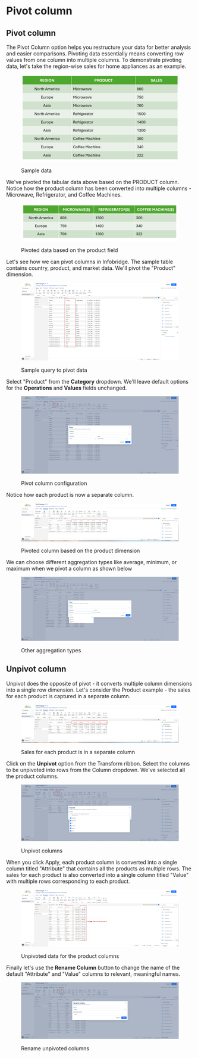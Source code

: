 # Pivot column

## Pivot column

The Pivot Column option helps you restructure your data for better analysis and easier comparisons. Pivoting data essentially means converting row values from one column into multiple columns. To demonstrate pivoting data, let's take the region-wise sales for home appliances as an example.&#x20;

<figure><img src="../../.gitbook/assets/image (1289).png" alt=""><figcaption><p>Sample data</p></figcaption></figure>

We've pivoted the tabular data above based on the PRODUCT column. Notice how the product column has been converted into multiple columns - Microwave, Refrigerator, and Coffee Machines.

<figure><img src="../../.gitbook/assets/image (1290).png" alt=""><figcaption><p>Pivoted data based on the product field</p></figcaption></figure>

Let's see how we can pivot columns in Infobridge. The sample table contains country, product, and market data.  We'll pivot the "Product" dimension.

<figure><img src="../../.gitbook/assets/image.png" alt=""><figcaption><p>Sample query to pivot data</p></figcaption></figure>

Select "Product" from the **Category** dropdown. We'll leave default options for the **Operations** and **Values** fields unchanged.

<figure><img src="../../.gitbook/assets/image (1).png" alt=""><figcaption><p>Pivot column configuration</p></figcaption></figure>

Notice how each product is now a separate column.

<figure><img src="../../.gitbook/assets/image (3).png" alt=""><figcaption><p>Pivoted column based on the product dimension</p></figcaption></figure>

We can choose different aggregation types like average, minimum, or maximum when we pivot a column as shown below

<figure><img src="../../.gitbook/assets/image (11).png" alt=""><figcaption><p>Other aggregation types</p></figcaption></figure>

## Unpivot column

Unpivot does the opposite of pivot - it converts multiple column dimensions into a single row dimension. Let's consider the Product example - the sales for each product is captured in a separate column.

<figure><img src="../../.gitbook/assets/image (4).png" alt=""><figcaption><p>Sales for each product is in a separate column</p></figcaption></figure>

Click on the **Unpivot** option from the Transform ribbon. Select the columns to be unpivoted into rows from the Column dropdown. We've selected all the product columns.

<figure><img src="../../.gitbook/assets/image (5).png" alt=""><figcaption><p>Unpivot columns</p></figcaption></figure>

When you click Apply, each product column is converted into a single column titled "Attribute" that contains all the products as multiple rows. The sales for each product is also converted into a single column titled "Value" with multiple rows corresponding to each product.

<figure><img src="../../.gitbook/assets/image (6).png" alt=""><figcaption><p>Unpivoted data for the product columns</p></figcaption></figure>

Finally let's use the **Rename Column** button to change the name of the default "Attribute" and "Value" columns to relevant, meaningful names.

<figure><img src="../../.gitbook/assets/image (7).png" alt=""><figcaption><p>Rename unpivoted columns</p></figcaption></figure>
